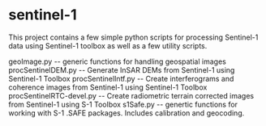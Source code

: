 # sentinel-1 

This project contains a few simple python scripts for processing Sentinel-1 data using Sentinel-1 toolbox as well as a few utility scripts.  

geoImage.py -- generic functions for handling geospatial images
procSentinelDEM.py -- Generate InSAR DEMs from Sentinel-1 using Sentinel-1 Toolbox
procSentinelIntf.py -- Create interferograms and coherence images from Sentinel-1 using Sentinel-1 Toolbox
procSentinelRTC-devel.py -- Create radiometric terrain corrected images from Sentinel-1 using S-1 Toolbox
s1Safe.py -- genertic functions for working with S-1 .SAFE packages.  Includes calibration and geocoding.




